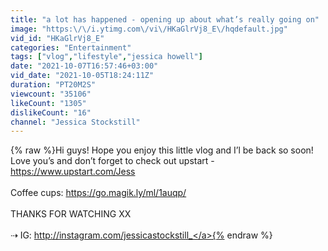 ```yaml
---
title: "a lot has happened - opening up about what’s really going on"
image: "https:\/\/i.ytimg.com\/vi\/HKaGlrVj8_E\/hqdefault.jpg"
vid_id: "HKaGlrVj8_E"
categories: "Entertainment"
tags: ["vlog","lifestyle","jessica howell"]
date: "2021-10-07T16:57:46+03:00"
vid_date: "2021-10-05T18:24:11Z"
duration: "PT20M2S"
viewcount: "35106"
likeCount: "1305"
dislikeCount: "16"
channel: "Jessica Stockstill"
---
```

{% raw %}Hi guys! Hope you enjoy this little vlog and I’l be back so soon! Love you’s and don’t forget to check out upstart - <a rel="nofollow" target="blank" href="https://www.upstart.com/Jess">https://www.upstart.com/Jess</a> <br /><br />Coffee cups: <a rel="nofollow" target="blank" href="https://go.magik.ly/ml/1auqp/">https://go.magik.ly/ml/1auqp/</a><br /><br />THANKS FOR WATCHING XX<br /><br />⇢ IG: <a rel="nofollow" target="blank" href="http://instagram.com/jessicastockstill_">http://instagram.com/jessicastockstill_</a>{% endraw %}
